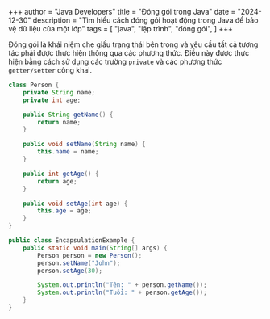+++
author = "Java Developers"
title = "Đóng gói trong Java"
date = "2024-12-30"
description = "Tìm hiểu cách đóng gói hoạt động trong Java để bảo vệ dữ liệu của một lớp"
tags = [
    "java",
    "lập trình",
    "đóng gói",
]
+++

Đóng gói là khái niệm che giấu trạng thái bên trong và yêu cầu tất cả tương tác phải được thực hiện thông qua các phương thức. Điều này được thực hiện bằng cách sử dụng các trường `private` và các phương thức `getter/setter` công khai.

```java
class Person {
    private String name;
    private int age;

    public String getName() {
        return name;
    }

    public void setName(String name) {
        this.name = name;
    }

    public int getAge() {
        return age;
    }

    public void setAge(int age) {
        this.age = age;
    }
}

public class EncapsulationExample {
    public static void main(String[] args) {
        Person person = new Person();
        person.setName("John");
        person.setAge(30);

        System.out.println("Tên: " + person.getName());
        System.out.println("Tuổi: " + person.getAge());
    }
}
